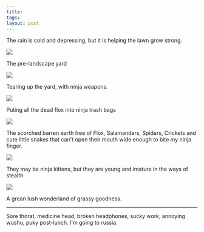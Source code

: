 ```yaml
---
title:  
tags: 
layout: post
---
```

The rain is cold and depressing, but it is helping the lawn grow strong.







<img src="http://fuzzymonk.com/photos/blog/image/595/yard_before.jpg" class="center" />



The pre-landscape yard







<img src="http://fuzzymonk.com/photos/blog/image/595/yard_during3.jpg" class="center" />



Tearing up the yard, with ninja weapons.







<img src="http://fuzzymonk.com/photos/blog/image/595/yard_during2.jpg" class="center" />



Puting all the dead flox into ninja trash bags







<img src="http://fuzzymonk.com/photos/blog/image/595/yard_during1.jpg" class="center" />



The scorched barren earth free of Flox, Salamanders, Spiders, Crickets and cute little snakes that can't open their mouth wide enough to bite my ninja finger. 







<img src="http://fuzzymonk.com/photos/blog/image/595/yard_kittens.jpg" class="center" />



They may be ninja kittens, but they are young and imature in the ways of stealth.







<img src="http://fuzzymonk.com/photos/blog/image/595/yard_after.jpg" class="center" />



A grean lush wonderland of grassy goodness. 



<hr>



Sore thorat, medicine head, broken headphones, sucky work, annoying wushu, puky post-lunch.  I'm going to russia. 


